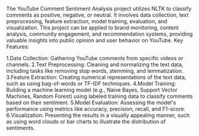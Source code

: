 The YouTube Comment Sentiment Analysis project utilizes NLTK to classify comments as positive, negative, or neutral. It involves data collection, text preprocessing, feature extraction, model training, evaluation, and visualization. This project can be applied to brand monitoring, content analysis, community engagement, and recommendation systems, providing valuable insights into public opinion and user behavior on YouTube.
Key Features:

1.Data Collection: Gathering YouTube comments from specific videos or channels.
2.Text Preprocessing: Cleaning and normalizing the text data, including tasks like removing stop words, stemming, and lemmatization.
3.Feature Extraction: Creating numerical representations of the text data, such as using bag-of-words or TF-IDF techniques.
4.Model Training: Building a machine learning model (e.g., Naive Bayes, Support Vector Machines, Random Forest) using labeled training data to classify comments based on their sentiment.
5.Model Evaluation: Assessing the model's performance using metrics like accuracy, precision, recall, and F1-score.
6.Visualization: Presenting the results in a visually appealing manner, such as using word clouds or bar charts to illustrate the distribution of sentiments.
